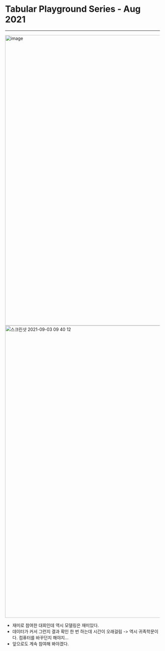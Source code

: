 # Tabular Playground Series - Aug 2021
***
<img width="945" alt="image" src="https://user-images.githubusercontent.com/49870977/130337426-6337c6e7-e478-4c8f-8cef-ea5497716aae.png">


<img width="951" alt="스크린샷 2021-09-03 09 40 12" src="https://user-images.githubusercontent.com/49870977/131933364-9c579034-351b-4059-b21a-4fc39e5db457.png">


- 재미로 참여한 대회인데 역시 모델링은 재미있다.
- 데이터가 커서 그런지 결과 확인 한 번 하는데 시간이 오래걸림 -> 역시 귀족학문이다. 컴퓨터를 바꾸던지 해야지...
- 앞으로도 계속 참여해 봐야겠다.
